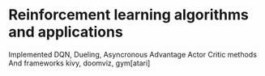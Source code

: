 # Reinforcement learning algorithms and applications 
Implemented DQN, Dueling, Asyncronous Advantage Actor Critic methods
And frameworks kivy, doomviz, gym[atari]

